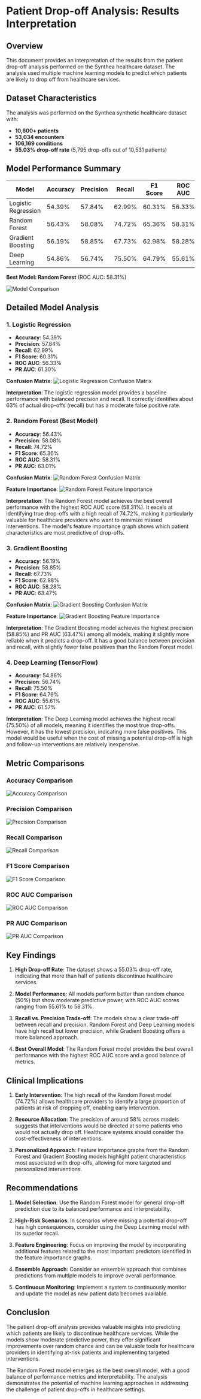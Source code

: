 # Patient Drop-off Analysis: Results Interpretation

## Overview

This document provides an interpretation of the results from the patient drop-off analysis performed on the Synthea healthcare dataset. The analysis used multiple machine learning models to predict which patients are likely to drop off from healthcare services.

## Dataset Characteristics

The analysis was performed on the Synthea synthetic healthcare dataset with:
- **10,600+ patients**
- **53,034 encounters**
- **106,169 conditions**
- **55.03% drop-off rate** (5,795 drop-offs out of 10,531 patients)

## Model Performance Summary

| Model | Accuracy | Precision | Recall | F1 Score | ROC AUC | PR AUC |
|-------|----------|-----------|--------|----------|---------|--------|
| Logistic Regression | 54.39% | 57.84% | 62.99% | 60.31% | 56.33% | 61.30% |
| Random Forest | 56.43% | 58.08% | 74.72% | 65.36% | 58.31% | 63.01% |
| Gradient Boosting | 56.19% | 58.85% | 67.73% | 62.98% | 58.28% | 63.47% |
| Deep Learning | 54.86% | 56.74% | 75.50% | 64.79% | 55.61% | 61.57% |

**Best Model: Random Forest** (ROC AUC: 58.31%)

![Model Comparison](images/model_comparison.png)

## Detailed Model Analysis

### 1. Logistic Regression

- **Accuracy**: 54.39%
- **Precision**: 57.84%
- **Recall**: 62.99%
- **F1 Score**: 60.31%
- **ROC AUC**: 56.33%
- **PR AUC**: 61.30%

**Confusion Matrix**:
![Logistic Regression Confusion Matrix](images/confusion_matrix_logistic_regression.png)

**Interpretation**: The logistic regression model provides a baseline performance with balanced precision and recall. It correctly identifies about 63% of actual drop-offs (recall) but has a moderate false positive rate.

### 2. Random Forest (Best Model)

- **Accuracy**: 56.43%
- **Precision**: 58.08%
- **Recall**: 74.72%
- **F1 Score**: 65.36%
- **ROC AUC**: 58.31%
- **PR AUC**: 63.01%

**Confusion Matrix**:
![Random Forest Confusion Matrix](images/confusion_matrix_random_forest.png)

**Feature Importance**:
![Random Forest Feature Importance](images/feature_importance_random_forest.png)

**Interpretation**: The Random Forest model achieves the best overall performance with the highest ROC AUC score (58.31%). It excels at identifying true drop-offs with a high recall of 74.72%, making it particularly valuable for healthcare providers who want to minimize missed interventions. The model's feature importance graph shows which patient characteristics are most predictive of drop-offs.

### 3. Gradient Boosting

- **Accuracy**: 56.19%
- **Precision**: 58.85%
- **Recall**: 67.73%
- **F1 Score**: 62.98%
- **ROC AUC**: 58.28%
- **PR AUC**: 63.47%

**Confusion Matrix**:
![Gradient Boosting Confusion Matrix](images/confusion_matrix_gradient_boosting.png)

**Feature Importance**:
![Gradient Boosting Feature Importance](images/feature_importance_gradient_boosting.png)

**Interpretation**: The Gradient Boosting model achieves the highest precision (58.85%) and PR AUC (63.47%) among all models, making it slightly more reliable when it predicts a drop-off. It has a good balance between precision and recall, with slightly fewer false positives than the Random Forest model.

### 4. Deep Learning (TensorFlow)

- **Accuracy**: 54.86%
- **Precision**: 56.74%
- **Recall**: 75.50%
- **F1 Score**: 64.79%
- **ROC AUC**: 55.61%
- **PR AUC**: 61.57%

**Interpretation**: The Deep Learning model achieves the highest recall (75.50%) of all models, meaning it identifies the most true drop-offs. However, it has the lowest precision, indicating more false positives. This model would be useful when the cost of missing a potential drop-off is high and follow-up interventions are relatively inexpensive.

## Metric Comparisons

### Accuracy Comparison
![Accuracy Comparison](images/accuracy_comparison.png)

### Precision Comparison
![Precision Comparison](images/precision_comparison.png)

### Recall Comparison
![Recall Comparison](images/recall_comparison.png)

### F1 Score Comparison
![F1 Score Comparison](images/f1_score_comparison.png)

### ROC AUC Comparison
![ROC AUC Comparison](images/roc_auc_comparison.png)

### PR AUC Comparison
![PR AUC Comparison](images/pr_auc_comparison.png)

## Key Findings

1. **High Drop-off Rate**: The dataset shows a 55.03% drop-off rate, indicating that more than half of patients discontinue healthcare services.

2. **Model Performance**: All models perform better than random chance (50%) but show moderate predictive power, with ROC AUC scores ranging from 55.61% to 58.31%.

3. **Recall vs. Precision Trade-off**: The models show a clear trade-off between recall and precision. Random Forest and Deep Learning models have high recall but lower precision, while Gradient Boosting offers a more balanced approach.

4. **Best Overall Model**: The Random Forest model provides the best overall performance with the highest ROC AUC score and a good balance of metrics.

## Clinical Implications

1. **Early Intervention**: The high recall of the Random Forest model (74.72%) allows healthcare providers to identify a large proportion of patients at risk of dropping off, enabling early intervention.

2. **Resource Allocation**: The precision of around 58% across models suggests that interventions would be directed at some patients who would not actually drop off. Healthcare systems should consider the cost-effectiveness of interventions.

3. **Personalized Approach**: Feature importance graphs from the Random Forest and Gradient Boosting models highlight patient characteristics most associated with drop-offs, allowing for more targeted and personalized interventions.

## Recommendations

1. **Model Selection**: Use the Random Forest model for general drop-off prediction due to its balanced performance and interpretability.

2. **High-Risk Scenarios**: In scenarios where missing a potential drop-off has high consequences, consider using the Deep Learning model with its superior recall.

3. **Feature Engineering**: Focus on improving the model by incorporating additional features related to the most important predictors identified in the feature importance graphs.

4. **Ensemble Approach**: Consider an ensemble approach that combines predictions from multiple models to improve overall performance.

5. **Continuous Monitoring**: Implement a system to continuously monitor and update the model as new patient data becomes available.

## Conclusion

The patient drop-off analysis provides valuable insights into predicting which patients are likely to discontinue healthcare services. While the models show moderate predictive power, they offer significant improvements over random chance and can be valuable tools for healthcare providers in identifying at-risk patients and implementing targeted interventions.

The Random Forest model emerges as the best overall model, with a good balance of performance metrics and interpretability. The analysis demonstrates the potential of machine learning approaches in addressing the challenge of patient drop-offs in healthcare settings.
